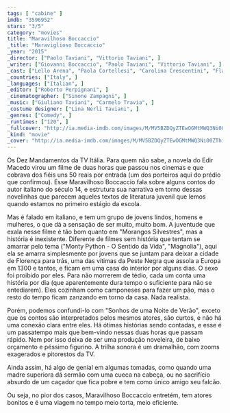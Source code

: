 ```yaml
---
tags: [ "cabine" ]
imdb: "3596952"
stars: "3/5"
category: "movies"
title: "Maravilhoso Boccaccio"
_title: "Maraviglioso Boccaccio"
_year: "2015"
_director: ["Paolo Taviani", "Vittorio Taviani", ]
_writer: ["Giovanni Boccaccio", "Paolo Taviani", "Vittorio Taviani", ]
_cast: ["Lello Arena", "Paola Cortellesi", "Carolina Crescentini", "Flavio Parenti", "Vittoria Puccini", "Michele Riondino", "Kim Rossi Stuart", "Riccardo Scamarcio", "Kasia Smutniak", ]
_countries: ["Italy", ]
_languages: ["Italian", ]
_editor: ["Roberto Perpignani", ]
_cinematographer: ["Simone Zampagni", ]
_music: ["Giuliano Taviani", "Carmelo Travia", ]
_costume designer: ["Lina Nerli Taviani", ]
_genres: ["Comedy", ]
_runtimes: ["120", ]
_fullcover: "http://ia.media-imdb.com/images/M/MV5BZDQyZTEwOGMtMWQ3Ni00ZThiLWFjMDgtMDg3MzY4MTUzNzdiXkEyXkFqcGdeQXVyMjAwMzU2MDY@.jpg"
_kind: "movie"
_cover: "http://ia.media-imdb.com/images/M/MV5BZDQyZTEwOGMtMWQ3Ni00ZThiLWFjMDgtMDg3MzY4MTUzNzdiXkEyXkFqcGdeQXVyMjAwMzU2MDY@._V1._SX93_SY140_.jpg"
---
```

Os Dez Mandamentos da TV Itália. Para quem não sabe, a novela do Edir Macedo virou um filme de duas horas que passou nos cinemas e que cobrava dos fiéis uns 50 reais por entrada (um dos porteiros aqui do prédio que confirmou). Esse Maravilhoso Boccaccio fala sobre alguns contos do autor italiano do século 14, e estrutura sua narrativa em torno dessas novelinhas que parecem aqueles textos de literatura juvenil que lemos quando estamos no primeiro estágio da escola.

Mas é falado em italiano, e tem um grupo de jovens lindos, homens e mulheres, o que dá a sensação de ser muito, muito bom. A juventude que exala nesse filme é tão bom quanto em "Morangos Silvestres", mas a história é inexistente. Diferente de filmes sem história que tentam se amarrar pelo tema ("Monty Python - O Sentido da Vida", "Magnolia"), aqui ela se amarra simplesmente por jovens que se juntam para deixar a cidade de Florença para trás, uma das vítimas da Peste Negra que assola a Europa em 1300 e tantos, e ficam em uma casa do interior por alguns dias. O sexo foi proibido por eles. Para não morrerem de tédio, cada um conta uma história por dia (que aparentemente dura tempo o suficiente para não se entediarem). Eles cozinham como camponeses para fazer um pão, mas o resto do tempo ficam zanzando em torno da casa. Nada realista.

Porém, podemos confundi-lo com "Sonhos de uma Noite de Verão", exceto que os contos são interpretados pelos mesmos atores, são curtos, e não há uma conexão clara entre eles. Há ótimas histórias sendo contadas, e esse é um passatempo mais que bem-vindo nessas duas horas que passam rápido. Nem por isso deixa de ser uma produção noveleira, de baixo orçamento e péssimo figurino. A trilha sonora é um dramalhão, com zooms exagerados e pitorestos da TV.

Ainda assim, há algo de genial em algumas tomadas, como quando uma madre superiora dá sermão com uma cueca na cabeça, ou no sacrifício absurdo de um caçador que fica pobre e tem como único amigo seu falcão.

Ou seja, no pior dos casos, Maravilhoso Boccaccio entretém, tem atores bonitos e é uma viagem no tempo meio torta, meio eficiente.
